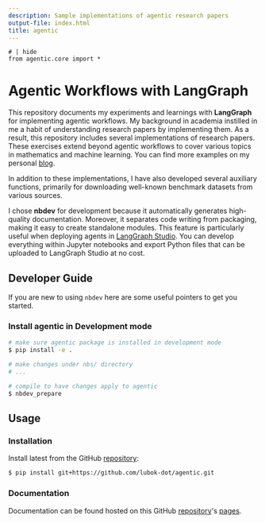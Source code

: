 ```yaml
---
description: Sample implementations of agentic research papers
output-file: index.html
title: agentic
---
```




```
# | hide
from agentic.core import *
```

# Agentic Workflows with LangGraph

This repository documents my experiments and learnings with **LangGraph** for implementing agentic workflows. My background in academia instilled in me a habit of understanding research papers by implementing them. As a result, this repository includes several implementations of research papers. These exercises extend beyond agentic workflows to cover various topics in mathematics and machine learning. You can find more examples on my personal [blog](https://lubok-dot.github.io/blog/).  

In addition to these implementations, I have also developed several auxiliary functions, primarily for downloading well-known benchmark datasets from various sources.  

I chose **nbdev** for development because it automatically generates high-quality documentation. Moreover, it separates code writing from packaging, making it easy to create standalone modules. This feature is particularly useful when deploying agents in [LangGraph Studio](https://studio.langchain.com). You can develop everything within Jupyter notebooks and export Python files that can be uploaded to LangGraph Studio at no cost.

## Developer Guide

If you are new to using `nbdev` here are some useful pointers to get you started.

### Install agentic in Development mode

```sh
# make sure agentic package is installed in development mode
$ pip install -e .

# make changes under nbs/ directory
# ...

# compile to have changes apply to agentic
$ nbdev_prepare
```

## Usage

### Installation

Install latest from the GitHub [repository][repo]:

```sh
$ pip install git+https://github.com/lubok-dot/agentic.git
```

[repo]: https://github.com/lubok-dot/agentic
[docs]: https://lubok-dot.github.io/agentic/
[pypi]: https://pypi.org/project/agentic/
[conda]: https://anaconda.org/lubok-dot/agentic

### Documentation

Documentation can be found hosted on this GitHub [repository][repo]'s [pages][docs]. 

[repo]: https://github.com/lubok-dot/agentic
[docs]: https://lubok-dot.github.io/agentic/
